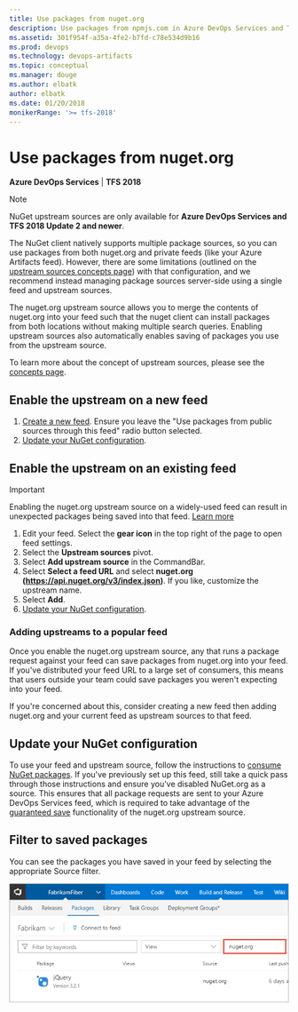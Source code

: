 ```yaml
---
title: Use packages from nuget.org
description: Use packages from npmjs.com in Azure DevOps Services and Team Foundation Server via upstream sources or scopes
ms.assetid: 301f954f-a35a-4fe2-b7fd-c78e534d9b16
ms.prod: devops
ms.technology: devops-artifacts
ms.topic: conceptual
ms.manager: douge
ms.author: elbatk
author: elbatk
ms.date: 01/20/2018
monikerRange: '>= tfs-2018'
---
```


 

# Use packages from nuget.org

**Azure DevOps Services** | **TFS 2018**

> [!NOTE]
> NuGet upstream sources are only available for **Azure DevOps Services and TFS 2018 Update 2 and newer**.

The NuGet client natively supports multiple package sources, so you can use packages from both nuget.org and private feeds (like your Azure Artifacts feed). However, there are some limitations (outlined on the [upstream sources concepts page](../concepts/upstream-sources.md)) with that configuration, and we recommend instead managing package sources server-side using a single feed and upstream sources.

The nuget.org upstream source allows you to merge the contents of nuget.org into your feed such that the nuget client can install packages from both locations without making multiple search queries. Enabling upstream sources also automatically enables saving of packages you use from the upstream source.

To learn more about the concept of upstream sources, please see the [concepts page](../concepts/upstream-sources.md).

## Enable the upstream on a new feed

1. [Create a new feed](../feeds/create-feed.md). Ensure you leave the "Use packages from public sources through this feed" radio button selected.
1. [Update your NuGet configuration](#update-nuget-configuration).

<a name="existing-feed"></a>
## Enable the upstream on an existing feed

> [!IMPORTANT]
> Enabling the nuget.org upstream source on a widely-used feed can result in unexpected packages being saved into that feed. [Learn more](#adding-upstreams-to-a-popular-feed)

1. Edit your feed. Select the **gear icon** in the top right of the page to open feed settings.
1. Select the **Upstream sources** pivot.
1. Select **Add upstream source** in the CommandBar.
1. Select **Select a feed URL** and select **nuget.org (https://api.nuget.org/v3/index.json)**. If you like, customize the upstream name.
1. Select **Add**.
1. [Update your NuGet configuration](#update-nuget-configuration).

<a name="adding-upstreams-to-a-popular-feed"></a>

### Adding upstreams to a popular feed

Once you enable the nuget.org upstream source, any <!-- what permissions tier? --> that runs a package request against your feed can save packages from nuget.org into your feed. If you've distributed your feed URL to a large set of consumers, this means that users outside your team could save packages you weren't expecting into your feed.

If you're concerned about this, consider creating a new feed then adding nuget.org and your current feed as upstream sources to that feed.

<a name="update-nuget-configuration"></a>

## Update your NuGet configuration

To use your feed and upstream source, follow the instructions to [consume NuGet packages](consume.md). If you've previously set up this feed, still take a quick pass through those instructions and ensure you've disabled NuGet.org as a source. This ensures that all package requests are sent to your Azure DevOps Services feed, which is required to take advantage of the [guaranteed save](../concepts/upstream-sources.md#offline-upstreams) functionality of the nuget.org upstream source.

## Filter to saved packages
You can see the packages you have saved in your feed by selecting the appropriate Source filter.

![Viewing your cached packages](_img/view-cached-packages.png)
